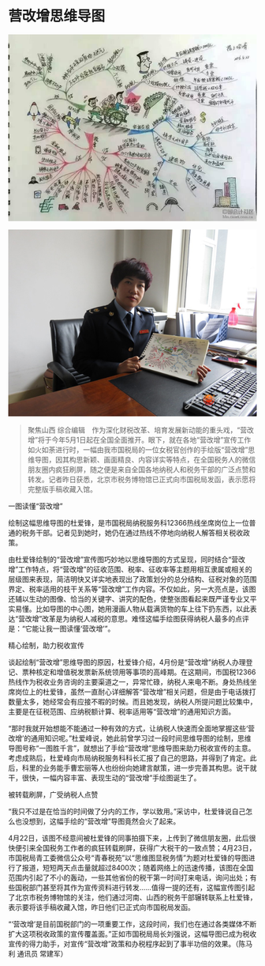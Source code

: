 # 营改增思维导图


![](yinggaizeng-mindmap.jpg)

![](246019708.jpg)

> 聚焦山西 综合编辑　作为深化财税改革、培育发展新动能的重头戏，“营改增”将于今年5月1日起在全国全面推开。眼下，就在各地“营改增”宣传工作如火如荼进行时，一幅由我市国税局的一位女税官创作的手绘版“营改增”思维导图，因其构思新颖、画面精良、内容详实等特点，在全国税务人的微信朋友圈内疯狂刷屏，随之便是来自全国各地纳税人和税务干部的广泛点赞和转发。记者昨日获悉，北京市税务博物馆已正式向市国税局发函，表示愿将完整版手稿收藏入馆。

一图读懂“营改增”

绘制这幅思维导图的杜爱锋，是市国税局纳税服务科12366热线坐席岗位上一位普通的税务干部。记者见到她时，她仍在通过热线不停地向纳税人解答相关税收政策。

由杜爱锋绘制的“营改增”宣传图巧妙地以思维导图的方式呈现，同时结合“营改增”工作特点，将“营改增”的征收范围、税率、征收率等主题用相互隶属或相关的层级图来表现，简洁明快又详实地表现出了政策划分的总分结构、征税对象的范围界定、税率适用的枝干关系等“营改增”工作内容。不仅如此，另一大亮点是，该图还辅以生动的图像、恰当的关键字、讲究的配色，使整张图看起来既严谨专业又平实易懂。比如导图的中心图，她用漫画人物从载满货物的车上往下扔东西，以此表达“营改增”改革是为纳税人减税的意思。难怪这幅手绘图获得纳税人最多的点评是：“它能让我一图读懂‘营改增’”。

精心绘制，助力税收宣传

谈起绘制“营改增”思维导图的原因，杜爱锋介绍，4月份是“营改增”纳税人办理登记、票种核定和增值税发票新系统领用等事项的高峰期。在这期间，市国税12366热线作为税收业务咨询的主要渠道之一，异常忙碌，纳税人来电不断。身处热线坐席岗位上的杜爱锋，虽然一直耐心详细解答“营改增”相关问题，但是由于电话拨打数量太多，她经常会有应接不暇的时候。而且她发现，纳税人所提问题比较集中，主要是在征税范围、应纳税额计算、税率适用等“营改增”的通用知识方面。

“那时我就开始想能不能通过一种有效的方式，让纳税人快速而全面地掌握这些‘营改增’的通用知识呢。”杜爱峰说，她此前曾学习过一段时间思维导图的绘制，思维导图号称“一图胜千言”，就想出了手绘“营改增”思维导图来助力税收宣传的主意。考虑成熟后，杜爱峰向市局纳税服务科科长汇报了自己的思路，并得到了肯定。此后，科里的业务能手曹宏丽等人也纷纷向她建言献策，进一步完善其构思。说干就干，很快，一幅内容丰富、表现生动的“营改增”手绘图诞生了。

被转载刷屏，广受纳税人点赞

“我只不过是在恰当的时间做了分内的工作，学以致用。”采访中，杜爱锋说自己怎么也没想到，这幅手绘的“营改增”导图竟然会火了起来。

4月22日，该图不经意间被杜爱锋的同事拍摄下来，上传到了微信朋友圈，此后很快便引来全国税务工作者的疯狂转载刷屏，获得广大税干的一致点赞；4月23日，市国税局青工委微信公众号“青春税苑”以“思维图显税务情”为题对杜爱锋的导图进行了报道，短短两天点击量就超过8400次；随着网络上的迅速传播，该图在全国范围内引起了不小的轰动，一些其他省份的税干第一时间打来电话，询问出处；有些国税部门甚至将其作为宣传资料进行转发……值得一提的还有，这幅宣传图引起了北京市税务博物馆的关注，他们通过河南、山西的税务干部辗转联系上杜爱锋，表示要将该手稿收藏入馆，昨日他们已正式向市国税局发函。

“‘营改增’是目前国税部门的一项重要工作，这段时间，我们也在通过各类媒体不断扩大这项税收政策的宣传覆盖面。”正如市国税局局长刘强说，这幅导图已成为税收宣传的得力助手，对宣传“营改增”政策和办税程序起到了事半功倍的效果。（陈马利 通讯员 常建军）

